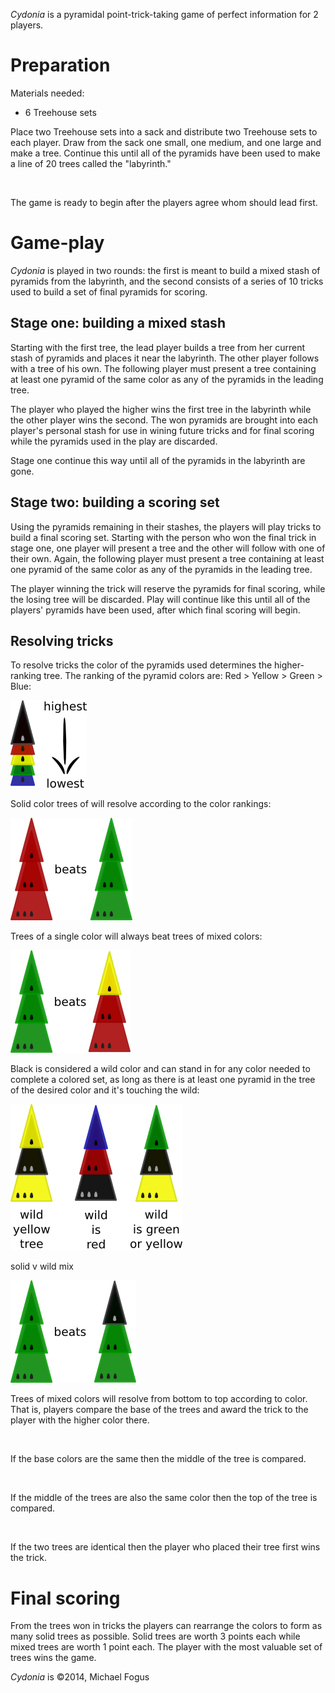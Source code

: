 *Cydonia* is a pyramidal point-trick-taking game of perfect information for 2 players.

Preparation
===========

Materials needed:

 * 6 Treehouse sets
 
Place two Treehouse sets into a sack and distribute two Treehouse sets to each player.  Draw from the sack one small, one medium, and one large and make a tree.  Continue this until all of the pyramids have been used to make a line of 20 trees called the "labyrinth."

![]()

The game is ready to begin after the players agree whom should lead first.

Game-play
=========

*Cydonia* is played in two rounds: the first is meant to build a mixed stash of pyramids from the labyrinth, and the second consists of a series of 10 tricks used to build a set of final pyramids for scoring.

Stage one: building a mixed stash
---------------------------------

Starting with the first tree, the lead player builds a tree from her current stash of pyramids and places it near the labyrinth.  The other player follows with a tree of his own.  The following player must present a tree containing at least one pyramid of the same color as any of the pyramids in the leading tree.

The player who played the higher wins the first tree in the labyrinth while the other player wins the second.  The won pyramids are brought into each player's personal stash for use in wining future tricks and for final scoring while the pyramids used in the play are discarded.

Stage one continue this way until all of the pyramids in the labyrinth are gone.

Stage two: building a scoring set
---------------------------------

Using the pyramids remaining in their stashes, the players will play tricks to build a final scoring set.  Starting with the person who won the final trick in stage one, one player will present a tree and the other will follow with one of their own.  Again, the following player must present a tree containing at least one pyramid of the same color as any of the pyramids in the leading tree.  

The player winning the trick will reserve the pyramids for final scoring, while the losing tree will be discarded.  Play will continue like this until all of the players' pyramids have been used, after which final scoring will begin.

Resolving tricks
----------------

To resolve tricks the color of the pyramids used determines the higher-ranking tree.  The ranking of the pyramid colors are: Red > Yellow > Green > Blue:

![color-ranks](https://raw.githubusercontent.com/fogus/spiel/master/pyramidenspiel/cydonia/graphics/color-ranks.png)

Solid color trees of will resolve according to the color rankings:

![solids](https://raw.githubusercontent.com/fogus/spiel/master/pyramidenspiel/cydonia/graphics/solid-v-solid.png)

Trees of a single color will always beat trees of mixed colors:

![solid-v-mixed](https://raw.githubusercontent.com/fogus/spiel/master/pyramidenspiel/cydonia/graphics/solid-v-mixed.png)

Black is considered a wild color and can stand in for any color needed to complete a colored set, as long as there is at least one pyramid in the tree of the desired color and it's touching the wild:

![wilds](https://raw.githubusercontent.com/fogus/spiel/master/pyramidenspiel/cydonia/graphics/wilds.png)

solid v wild mix

![solid-v-wild-mixed](https://raw.githubusercontent.com/fogus/spiel/master/pyramidenspiel/cydonia/graphics/solid-v-wild-mixed.png)

Trees of mixed colors will resolve from bottom to top according to color.  That is, players compare the base of the trees and award the trick to the player with the higher color there.

![]()

If the base colors are the same then the middle of the tree is compared.

![]()

If the middle of the trees are also the same color then the top of the tree is compared.

![]()

If the two trees are identical then the player who placed their tree first wins the trick.

Final scoring
=============

From the trees won in tricks the players can rearrange the colors to form as many solid trees as possible.  Solid trees are worth 3 points each while mixed trees are worth 1 point each.  The player with the most valuable set of trees wins the game.

*Cydonia* is &copy;2014, Michael Fogus

